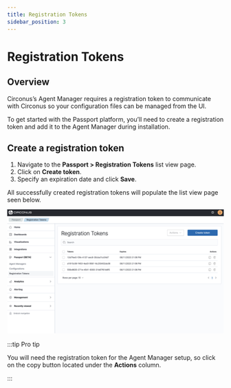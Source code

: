 ```yaml
---
title: Registration Tokens
sidebar_position: 3
---
```


# Registration Tokens

## Overview

Circonus’s Agent Manager requires a registration token to communicate with Circonus so your configuration files can be managed from the UI.

To get started with the Passport platform, you’ll need to create a registration token and add it to the Agent Manager during installation.

## Create a registration token

1. Navigate to the **Passport > Registration Tokens** list view page.
2. Click on **Create token**.
3. Specify an expiration date and click **Save**.

All successfully created registration tokens will populate the list view page seen below.

![Registration list view image](./img/registration-token-list-view.png)

:::tip Pro tip

You will need the registration token for the Agent Manager setup, so click on the copy button located under the **Actions** column.

:::
